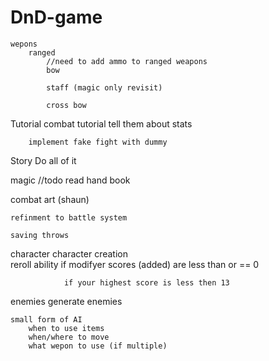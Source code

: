 # DnD-game  
    wepons 
        ranged
            //need to add ammo to ranged weapons
            bow
            
            staff (magic only revisit)
            
            cross bow
            
            
Tutorial 
    combat tutorial
        tell them about stats
        
        implement fake fight with dummy 
Story 
    Do all of it

magic 
    //todo read hand book

combat
    art         (shaun)
    
    refinment to battle system 
    
    saving throws

character
    character creation         
            reroll ability
                if modifyer scores (added) are less than or == 0
                
                if your highest score is less then 13 


enemies 
    generate enemies
    
    small form of AI
        when to use items
        when/where to move
        what wepon to use (if multiple)


